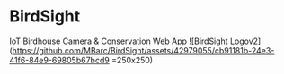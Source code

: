# BirdSight
IoT Birdhouse Camera &amp; Conservation Web App
![BirdSight Logov2](https://github.com/MBarc/BirdSight/assets/42979055/cb91181b-24e3-41f6-84e9-69805b67bcd9 =250x250)
